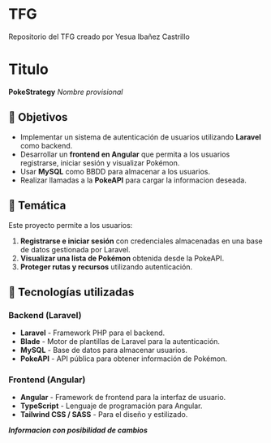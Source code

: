 # TFG
Repositorio del TFG creado por Yesua Ibañez Castrillo

# Titulo
**PokeStrategy** 
*Nombre provisional*

## 🔎 Objetivos  
- Implementar un sistema de autenticación de usuarios utilizando **Laravel** como backend.  
- Desarrollar un **frontend en Angular** que permita a los usuarios registrarse, iniciar sesión y visualizar Pokémon.  
- Usar **MySQL** como BBDD para almacenar a los usuarios.  
- Realizar llamadas a la **PokeAPI** para cargar la informacion deseada.  

## 📝 Temática  
Este proyecto permite a los usuarios:  
1. **Registrarse e iniciar sesión** con credenciales almacenadas en una base de datos gestionada por Laravel.  
2. **Visualizar una lista de Pokémon** obtenida desde la PokeAPI.  
3. **Proteger rutas y recursos** utilizando autenticación. 

## 🔨 Tecnologías utilizadas  
### **Backend (Laravel)**
- **Laravel** - Framework PHP para el backend.  
- **Blade** - Motor de plantillas de Laravel para la autenticación.  
- **MySQL** - Base de datos para almacenar usuarios.  
- **PokeAPI** - API pública para obtener información de Pokémon.  

### **Frontend (Angular)**
- **Angular** - Framework de frontend para la interfaz de usuario.  
- **TypeScript** - Lenguaje de programación para Angular.  
- **Tailwind CSS / SASS** - Para el diseño y estilizado.  


***Informacion con posibilidad de cambios***
